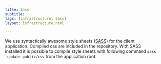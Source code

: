 ```yaml
---
title: Sass
subtitle: 
tags: [infrastructure, Sass]
layout: infrastructure.html

---
```


We use syntactically awesome style sheets \([SASS](https://sass-lang.com)\) for the client application. Compiled css are included in the repository. With SASS installed it is possible to compile style sheets with following command `sass -update public/css` from the application root.